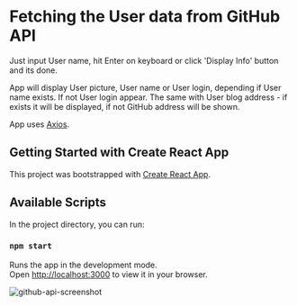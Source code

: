 # Fetching the User data from GitHub API

Just input User name, hit Enter on keyboard or click 'Display Info' button and its done.

App will display User picture, User name or User login, depending if User name exists. If not User login appear.
The same with User blog address - if exists it will be displayed, if not GitHub address will be shown.

App uses [Axios](https://github.com/sheaivey/react-axios).

## Getting Started with Create React App

This project was bootstrapped with [Create React App](https://github.com/facebook/create-react-app).

## Available Scripts

In the project directory, you can run:

### `npm start`

Runs the app in the development mode.\
Open [http://localhost:3000](http://localhost:3000) to view it in your browser.

![github-api-screenshot](https://user-images.githubusercontent.com/82907373/214001853-90eb2f8c-0f4f-41bb-a68b-bfab609ff8d4.jpg)
